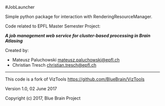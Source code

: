 #JobLauncher

Simple python package for interaction with RenderingResourceManager.

Code related to EPFL Master Semester Project:

**_A job management web service for cluster-based processing in Brain Atlasing_**

Created by:

 - Mateusz Paluchowski <mateusz.paluchowski@epfl.ch>
 - Christian Tresch <christian.tresch@epfl.ch>

---

This code is a fork of VizTools
<https://github.com/BlueBrain/VizTools>

Version 1.0, 02 June 2017

Copyright (c) 2017, Blue Brain Project